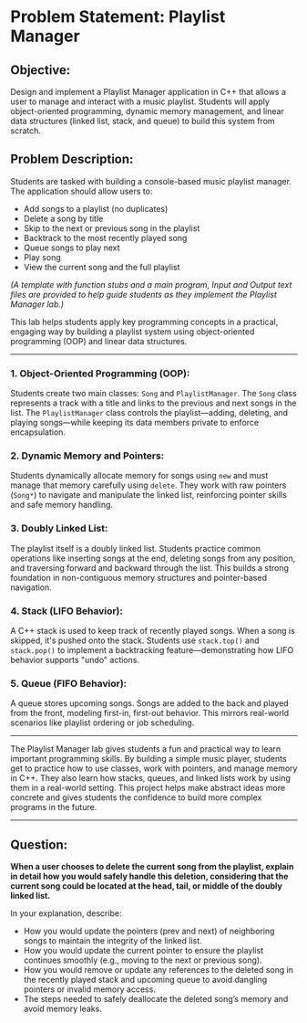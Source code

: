 # Problem Statement: Playlist Manager

## Objective:
Design and implement a Playlist Manager application in C++ that allows a user to manage and interact with a music playlist. Students will apply object-oriented programming, dynamic memory management, and linear data structures (linked list, stack, and queue) to build this system from scratch.

## Problem Description:
Students are tasked with building a console-based music playlist manager. The application should allow users to:
- Add songs to a playlist (no duplicates)  
- Delete a song by title  
- Skip to the next or previous song in the playlist  
- Backtrack to the most recently played song  
- Queue songs to play next  
- Play song  
- View the current song and the full playlist  

*(A template with function stubs and a main program, Input and Output text files are provided to help guide students as they implement the Playlist Manager lab.)*

This lab helps students apply key programming concepts in a practical, engaging way by building a playlist system using object-oriented programming (OOP) and linear data structures.

---

### 1. Object-Oriented Programming (OOP):
Students create two main classes: `Song` and `PlaylistManager`. The `Song` class represents a track with a title and links to the previous and next songs in the list. The `PlaylistManager` class controls the playlist—adding, deleting, and playing songs—while keeping its data members private to enforce encapsulation.

### 2. Dynamic Memory and Pointers:
Students dynamically allocate memory for songs using `new` and must manage that memory carefully using `delete`. They work with raw pointers (`Song*`) to navigate and manipulate the linked list, reinforcing pointer skills and safe memory handling.

### 3. Doubly Linked List:
The playlist itself is a doubly linked list. Students practice common operations like inserting songs at the end, deleting songs from any position, and traversing forward and backward through the list. This builds a strong foundation in non-contiguous memory structures and pointer-based navigation.

### 4. Stack (LIFO Behavior):
A C++ stack is used to keep track of recently played songs. When a song is skipped, it's pushed onto the stack. Students use `stack.top()` and `stack.pop()` to implement a backtracking feature—demonstrating how LIFO behavior supports "undo" actions.

### 5. Queue (FIFO Behavior):
A queue stores upcoming songs. Songs are added to the back and played from the front, modeling first-in, first-out behavior. This mirrors real-world scenarios like playlist ordering or job scheduling.

---

The Playlist Manager lab gives students a fun and practical way to learn important programming skills. By building a simple music player, students get to practice how to use classes, work with pointers, and manage memory in C++. They also learn how stacks, queues, and linked lists work by using them in a real-world setting. This project helps make abstract ideas more concrete and gives students the confidence to build more complex programs in the future.

---

## Question:
**When a user chooses to delete the current song from the playlist, explain in detail how you would safely handle this deletion, considering that the current song could be located at the head, tail, or middle of the doubly linked list.**

In your explanation, describe:
- How you would update the pointers (prev and next) of neighboring songs to maintain the integrity of the linked list.  
- How you would update the current pointer to ensure the playlist continues smoothly (e.g., moving to the next or previous song).  
- How you would remove or update any references to the deleted song in the recently played stack and upcoming queue to avoid dangling pointers or invalid memory access.  
- The steps needed to safely deallocate the deleted song’s memory and avoid memory leaks.
